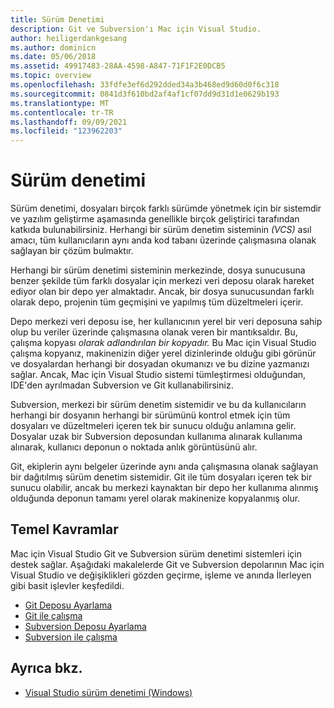 ```yaml
---
title: Sürüm Denetimi
description: Git ve Subversion'ı Mac için Visual Studio.
author: heiligerdankgesang
ms.author: dominicn
ms.date: 05/06/2018
ms.assetid: 49917483-28AA-4598-A847-71F1F2E0DCB5
ms.topic: overview
ms.openlocfilehash: 33fdfe3ef6d292dded34a3b468ed9d60d0f6c318
ms.sourcegitcommit: 0841d3f610bd2af4af1cf07dd9d31d1e0629b193
ms.translationtype: MT
ms.contentlocale: tr-TR
ms.lasthandoff: 09/09/2021
ms.locfileid: "123962203"
---
```

# <a name="version-control"></a>Sürüm denetimi

Sürüm denetimi, dosyaları birçok farklı sürümde yönetmek için bir sistemdir ve yazılım geliştirme aşamasında genellikle birçok geliştirici tarafından katkıda bulunabilirsiniz. Herhangi bir sürüm denetim sisteminin _(VCS)_ asıl amacı, tüm kullanıcıların aynı anda kod tabanı üzerinde çalışmasına olanak sağlayan bir çözüm bulmaktır.

Herhangi bir sürüm denetimi sisteminin merkezinde, dosya sunucusuna benzer şekilde tüm farklı dosyalar için merkezi veri deposu olarak hareket ediyor olan bir depo yer almaktadır. Ancak, bir dosya sunucusundan farklı olarak depo, projenin tüm geçmişini ve yapılmış tüm düzeltmeleri içerir.

Depo merkezi veri deposu ise, her kullanıcının yerel bir veri deposuna sahip olup bu veriler üzerinde çalışmasına olanak veren bir mantıksaldır. Bu, çalışma kopyası _olarak adlandırılan bir kopyadır._ Bu Mac için Visual Studio çalışma kopyanız, makinenizin diğer yerel dizinlerinde olduğu gibi görünür ve dosyalardan herhangi bir dosyadan okumanızı ve bu dizine yazmanızı sağlar. Ancak, Mac için Visual Studio sistemi tümleştirmesi olduğundan, IDE'den ayrılmadan Subversion ve Git kullanabilirsiniz.

Subversion, merkezi bir sürüm denetim sistemidir ve bu da kullanıcıların herhangi bir dosyanın herhangi bir sürümünü kontrol etmek için tüm dosyaları ve düzeltmeleri içeren tek bir sunucu olduğu anlamına gelir. Dosyalar uzak bir Subversion deposundan kullanıma alınarak kullanıma alınarak, kullanıcı deponun o noktada anlık görüntüsünü alır.

Git, ekiplerin aynı belgeler üzerinde aynı anda çalışmasına olanak sağlayan bir dağıtılmış sürüm denetim sistemidir. Git ile tüm dosyaları içeren tek bir sunucu olabilir, ancak bu merkezi kaynaktan bir depo her kullanıma alınmış olduğunda deponun tamamı yerel olarak makinenize kopyalanmış olur.

## <a name="basic-concepts"></a>Temel Kavramlar

Mac için Visual Studio Git ve Subversion sürüm denetimi sistemleri için destek sağlar. Aşağıdaki makalelerde Git ve Subversion depolarının Mac için Visual Studio ve değişiklikleri gözden geçirme, işleme ve anında İlerleyen gibi basit işlevler keşfedildi.

* [Git Deposu Ayarlama](set-up-git-repository.md)
* [Git ile çalışma](working-with-git.md)
* [Subversion Deposu Ayarlama](set-up-subversion-repository.md)
* [Subversion ile çalışma](working-with-subversion.md)

## <a name="see-also"></a>Ayrıca bkz.

* [Visual Studio sürüm denetimi (Windows)](/visualstudio/version-control/)